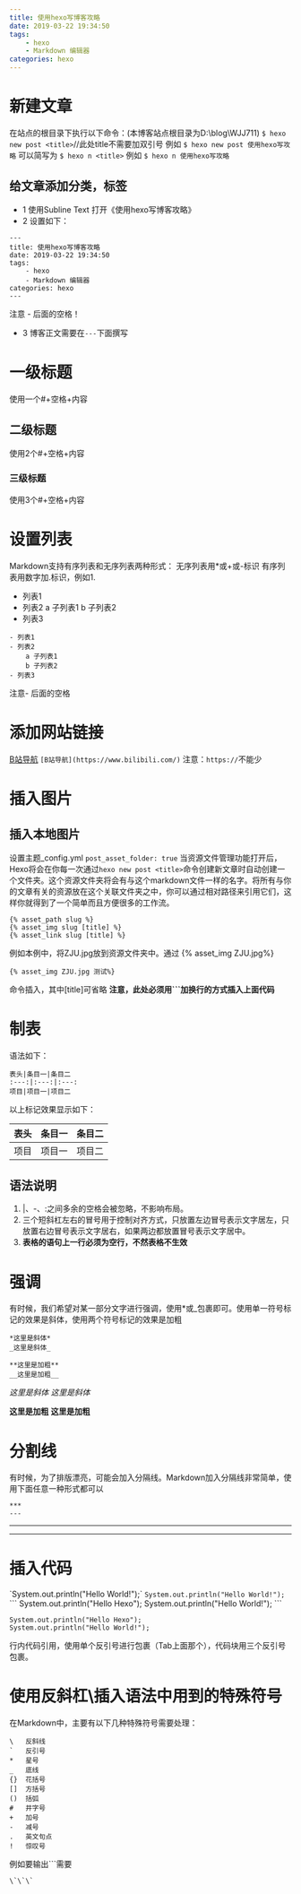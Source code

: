 ```yaml
---
title: 使用hexo写博客攻略
date: 2019-03-22 19:34:50
tags: 
	- hexo
	- Markdown 编辑器
categories: hexo
---
```


# 新建文章
在站点的根目录下执行以下命令：(本博客站点根目录为D:\blog\WJJ711)
`$ hexo new post <title>`//此处title不需要加双引号
例如
`$ hexo new post 使用hexo写攻略`
可以简写为
`$ hexo n <title>`
例如
`$ hexo n 使用hexo写攻略`
## 给文章添加分类，标签
- 1 使用Subline Text 打开《使用hexo写博客攻略》
- 2 设置如下：
```
---
title: 使用hexo写博客攻略
date: 2019-03-22 19:34:50
tags: 
	- hexo
	- Markdown 编辑器
categories: hexo
---
```
注意 - 后面的空格！
- 3 博客正文需要在`---`下面撰写

# 一级标题
使用一个#+空格+内容
## 二级标题
使用2个#+空格+内容
### 三级标题
使用3个#+空格+内容

# 设置列表
Markdown支持有序列表和无序列表两种形式：
无序列表用*或+或-标识
有序列表用数字加.标识，例如1.
- 列表1
- 列表2
	a 子列表1
	b 子列表2
- 列表3
```
- 列表1
- 列表2
	a 子列表1
	b 子列表2
- 列表3
```
注意- 后面的空格

# 添加网站链接
[B站导航](https://www.bilibili.com/)
`[B站导航](https://www.bilibili.com/)`
注意：`https://`不能少
# 插入图片
## 插入本地图片
设置主题_config.yml
`post_asset_folder: true`
当资源文件管理功能打开后，Hexo将会在你每一次通过`hexo new post <title>`命令创建新文章时自动创建一个文件夹。这个资源文件夹将会有与这个markdown文件一样的名字。将所有与你的文章有关的资源放在这个关联文件夹之中，你可以通过相对路径来引用它们，这样你就得到了一个简单而且方便很多的工作流。

```
{% asset_path slug %}
{% asset_img slug [title] %}
{% asset_link slug [title] %}
```
例如本例中，将ZJU.jpg放到资源文件夹中。通过
{% asset_img ZJU.jpg%}
```
{% asset_img ZJU.jpg 测试%}
```
命令插入，其中[title]可省略
**注意，此处必须用\`\`\`加换行的方式插入上面代码**

# 制表
语法如下：
```
表头|条目一|条目二
:---:|:---:|:---:
项目|项目一|项目二
```
以上标记效果显示如下：

表头|条目一|条目二
:---:|:---:|:---:
项目|项目一|项目二
## 语法说明
1. |、-、:之间多余的空格会被忽略，不影响布局。
2. 三个短斜杠左右的冒号用于控制对齐方式，只放置左边冒号表示文字居左，只放置右边冒号表示文字居右，如果两边都放置冒号表示文字居中。
3. **表格的语句上一行必须为空行，不然表格不生效**

# 强调
有时候，我们希望对某一部分文字进行强调，使用*或_包裹即可。使用单一符号标记的效果是斜体，使用两个符号标记的效果是加粗
```
*这里是斜体*
_这里是斜体_

**这里是加粗**
__这里是加粗__

```
*这里是斜体*
_这里是斜体_

**这里是加粗**
__这里是加粗__
# 分割线
有时候，为了排版漂亮，可能会加入分隔线。Markdown加入分隔线非常简单，使用下面任意一种形式都可以

```
***
---
```
***
---
# 插入代码
\`System.out.println("Hello World!");\`
`System.out.println("Hello World!");`
\`\`\`
System.out.println("Hello Hexo");
System.out.println("Hello World!");
\`\`\`
```
System.out.println("Hello Hexo");
System.out.println("Hello World!");
```
行内代码引用，使用单个反引号进行包裹（Tab上面那个），代码块用三个反引号包裹。

# 使用反斜杠\\插入语法中用到的特殊符号
在Markdown中，主要有以下几种特殊符号需要处理：
```
\   反斜线
`   反引号
*   星号
_   底线
{}  花括号
[]  方括号
()  括弧
#   井字号
+   加号
-   减号
.   英文句点
!   惊叹号
```
例如要输出\`\`\`需要
```
\`\`\`
```